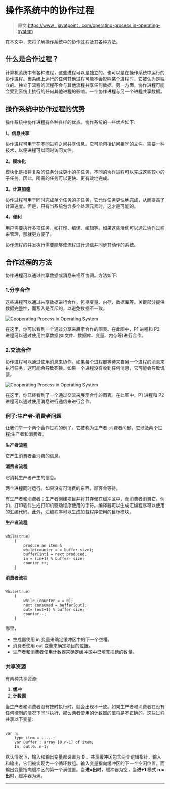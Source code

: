 # 操作系统中的协作过程

> 原文:[https://www . javatpoint . com/operating-process in-operating-system](https://www.javatpoint.com/cooperating-process-in-operating-system)

在本文中，您将了解操作系统中的协作过程及其各种方法。

## 什么是合作过程？

计算机系统中有各种进程，这些进程可以是独立的，也可以是在操作系统中运行的协作进程。当系统上运行的任何其他进程可能不会影响某个进程时，它被认为是独立的。独立于流程的流程不会与其他流程共享任何数据。另一方面，协作进程可能会受到系统上执行的任何其他进程的影响。一个协作进程与另一个进程共享数据。

## 操作系统中协作过程的优势

操作系统中协作进程有各种各样的优点。协作系统的一些优点如下:

**1。信息共享**

协作进程可用于在不同进程之间共享信息。它可能包括访问相同的文件。需要一种技术，以便进程可以同时访问文件。

**2。模块化**

模块化是指将复杂的任务分成更小的子任务。不同的协作进程可以完成这些较小的子任务。因此，所需的任务可以更快、更有效地完成。

**3。计算加速**

协作过程可用于同时完成单个任务的子任务。它允许任务更快地完成，从而提高了计算速度。但是，只有当系统包含多个处理元素时，这才是可能的。

**4。便利**

用户需要执行多项任务，如打印、编译、编辑等。如果这些活动可以通过协作过程来管理，那就更方便了。

协作流程的并发执行需要能够使流程进行通信并同步其动作的系统。

## 合作过程的方法

协作进程可以通过共享数据或消息来相互协调。方法如下:

### 1.分享合作

这些进程可以通过共享数据进行合作，包括变量、内存、数据库等。关键部分提供数据完整性，而写入是互斥的，以避免数据不一致。

![Cooperating Process in Operating System](../Images/80ce0a799fcb0497f7c2a3952d73f42a.png)

在这里，你可以看到一个通过分享来展示合作的图表。在此图中，P1 进程和 P2 进程可以通过使用共享数据(如文件、数据库、变量、内存等)进行合作。

### 2.交流合作

协作进程可以通过使用消息来协作。如果每个进程都等待来自另一个进程的消息来执行任务，这可能会导致死锁。如果一个进程没有收到任何消息，它可能会导致饥饿。

![Cooperating Process in Operating System](../Images/bfc78a8130f3742610eb207b84cfc642.png)

在这里，你已经看到了一个通过交流来展示合作的图表。在此图中，P1 进程和 P2 进程可以通过使用消息进行通信来进行合作。

### 例子:生产者-消费者问题

让我们举一个两个合作过程的例子。它被称为生产者-消费者问题，它涉及两个过程:生产者和消费者。

**生产者流程**

它产生消费者会消费的信息。

**消费者流程**

它消耗生产者产生的信息。

两个进程同时运行。如果没有可消费的东西，顾客会等待。

有生产者和消费者；生产者创建项目并将其存储在缓冲区中，而消费者消费它。例如，打印软件生成打印机驱动程序使用的字符。编译器可以生成汇编程序可以使用的汇编代码。此外，汇编程序可以生成加载程序使用的目标模块。

**生产者流程**

```

while(true)
    {  
        produce an item &
        while(counter = = buffer-size);
        buffer[int] = next produced;
        in = (in+1) % buffer- size;
        counter ++;
    }

```

**消费者流程**

```

While(true)
    { 
        while (counter = = 0);
        next consumed = buffer[out];
        out= (out+1) % buffer size;
        counter--;
    }

```

哪里，

*   生成器使用 in 变量来确定缓冲区中的下一个空槽。
*   消费者使用 out 变量来确定项目的位置。
*   生产者和消费者使用计数器来确定缓冲区中已填充插槽的数量。

### 共享资源

有两种共享资源:

1.  **缓冲**
2.  **计数器**

当生产者和消费者没有按时执行时，就会出现不一致。如果生产者和消费者在没有任何控制的情况下同时执行，那么两者使用的计数器的值将是不正确的。这些过程共享以下变量:

```

var n;
    type item = .....;
    var Buffer : array [0,n-1] of item;
    In, out:0..n-1;

```

默认情况下，输入和输出变量都设置为 **0** 。共享缓冲区包含两个逻辑指针，输入和输出，它们被实现为一个循环数组。输入变量指向缓冲区的下一个空闲位置，而输出变量指向缓冲区的第一个满位置。当**进=出**时，缓冲器为空，当**进+1** 模式 **n =出**时，缓冲器为满。

* * *
